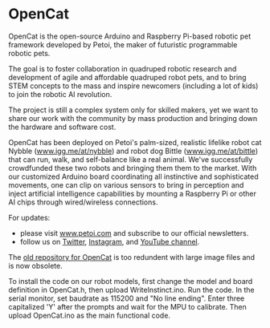 # OpenCat

OpenCat is the open-source Arduino and Raspberry Pi-based robotic pet framework developed by Petoi, the maker of futuristic programmable robotic pets.

The goal is to foster collaboration in quadruped robotic research and development of agile and affordable quadruped robot pets, and to bring STEM concepts to the mass and inspire newcomers (including a lot of kids) to join the robotic AI revolution.

The project is still a complex system only for skilled makers, yet we want to share our work with the community by mass production and bringing down the hardware and software cost.

OpenCat has been deployed on Petoi's palm-sized, realistic lifelike robot cat Nybble (www.igg.me/at/nybble) and robot dog Bittle (www.igg.me/at/bittle) that can run, walk, and self-balance like a real animal.  We've successfully crowdfunded these two robots and bringing them them to the market.  With our customized Arduino board coordinating all instinctive and sophisticated movements, one can clip on various sensors to bring in perception and inject artificial intelligence capabilities by mounting a Raspberry Pi or other AI chips through wired/wireless connections.

For updates:
* please visit www.petoi.com and subscribe to our official newsletters.
* follow us on [Twitter](https://twitter.com/petoicamp), [Instagram](https://www.instagram.com/petoicamp/), and [YouTube channel](https://www.youtube.com/c/rongzhongli).

The [old repository for OpenCat](https://github.com/PetoiCamp/OpenCat-Old) is too redundent with large image files and is now obsolete. 

To install the code on our robot models, first change the model and board definition in OpenCat.h, then upload WriteInstinct.ino.
Run the code. In the serial monitor, set baudrate as 115200 and "No line ending". Enter three capitalized 'Y' after the prompts and wait for the MPU to calibrate. Then upload OpenCat.ino as the main functional code. 
